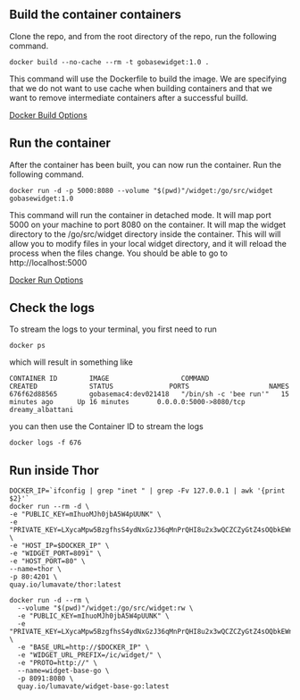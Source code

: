 ## Build the container containers

Clone the repo, and from the root directory of the repo, run the following command.

```
docker build --no-cache --rm -t gobasewidget:1.0 .
```

This command will use the Dockerfile to build the image.  We are specifying that we
do not want to use cache when building containers and that we want to remove intermediate containers after a successful builld.

[Docker Build Options](https://docs.docker.com/engine/reference/commandline/build/)


## Run the container

After the container has been built, you can now run the container.  Run the following command.

```
docker run -d -p 5000:8080 --volume "$(pwd)"/widget:/go/src/widget gobasewidget:1.0
```

This command will run the container in detached mode.  It will map port 5000 on your machine to port 8080 on the container.
It will map the widget directory to the /go/src/widget directory inside the container.  This will will allow you to modify files in your local widget directory, and it will reload the process when the files change.  You should be able to go to http://localhost:5000

[Docker Run Options](https://docs.docker.com/engine/reference/commandline/run/)

## Check the logs

To stream the logs to your terminal, you first need to run

```
docker ps
```

which will result in something like

```
CONTAINER ID        IMAGE                  COMMAND                  CREATED             STATUS              PORTS                    NAMES
676f62d88565        gobasemac4:dev021418   "/bin/sh -c 'bee run'"   15 minutes ago      Up 16 minutes       0.0.0.0:5000->8080/tcp   dreamy_albattani
```

you can then use the Container ID to stream the logs

```
docker logs -f 676
```

## Run inside Thor

```
DOCKER_IP=`ifconfig | grep "inet " | grep -Fv 127.0.0.1 | awk '{print $2}'`
docker run --rm -d \
-e "PUBLIC_KEY=mIhuoMJh0jbA5W4pUUNK" \
-e "PRIVATE_KEY=LXycaMpw5BzgfhsS4ydNxGzJ36qMnPrQHI8u2x3wQCZCZyGtZ4sOQbkEWnHmVchZEa79a0Y3xK7IKCymSLkugyabbJUGuXfyuoKL" \
-e "HOST_IP=$DOCKER_IP" \
-e "WIDGET_PORT=8091" \
-e "HOST_PORT=80" \
--name=thor \
-p 80:4201 \
quay.io/lumavate/thor:latest

docker run -d --rm \
  --volume "$(pwd)"/widget:/go/src/widget:rw \
  -e "PUBLIC_KEY=mIhuoMJh0jbA5W4pUUNK" \
  -e "PRIVATE_KEY=LXycaMpw5BzgfhsS4ydNxGzJ36qMnPrQHI8u2x3wQCZCZyGtZ4sOQbkEWnHmVchZEa79a0Y3xK7IKCymSLkugyabbJUGuXfyuoKL" \
  -e "BASE_URL=http://$DOCKER_IP" \
  -e "WIDGET_URL_PREFIX=/ic/widget/" \
  -e "PROTO=http://" \
  --name=widget-base-go \
  -p 8091:8080 \
  quay.io/lumavate/widget-base-go:latest
```
